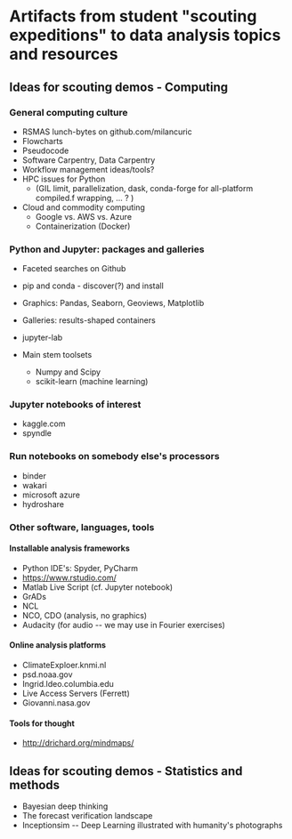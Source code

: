 # Artifacts from student "scouting expeditions" to data analysis topics and resources

## Ideas for scouting demos - Computing

### General computing culture 
* RSMAS lunch-bytes on github.com/milancuric
* Flowcharts
* Pseudocode 
* Software Carpentry, Data Carpentry
* Workflow management ideas/tools? 
* HPC issues for Python 
    * (GIL limit, parallelization, dask, conda-forge for all-platform compiled.f wrapping, ... ? )
* Cloud and commodity computing
  * Google vs. AWS vs. Azure 
  * Containerization (Docker) 

### Python and Jupyter: packages and galleries 
* Faceted searches on Github 
* pip and conda - discover(?) and install 
* Graphics: Pandas, Seaborn, Geoviews, Matplotlib 
* Galleries: results-shaped containers 
* jupyter-lab 

* Main stem toolsets
  * Numpy and Scipy
  * scikit-learn (machine learning)

### Jupyter notebooks of interest
* kaggle.com
* spyndle

### Run notebooks on somebody else's processors
* binder
* wakari
* microsoft azure 
* hydroshare

### Other software, languages, tools

#### Installable analysis frameworks
* Python IDE's: Spyder, PyCharm
* https://www.rstudio.com/
* Matlab Live Script (cf. Jupyter notebook) 
* GrADs 
* NCL 
* NCO, CDO (analysis, no graphics)
* Audacity (for audio -- we may use in Fourier exercises)

#### Online analysis platforms
* ClimateExploer.knmi.nl
* psd.noaa.gov
* Ingrid.ldeo.columbia.edu
* Live Access Servers (Ferrett) 
* Giovanni.nasa.gov 

#### Tools for thought
* http://drichard.org/mindmaps/


## Ideas for scouting demos - Statistics and methods 
* Bayesian deep thinking 
* The forecast verification landscape 
* Inceptionsim -- Deep Learning illustrated with humanity's photographs






